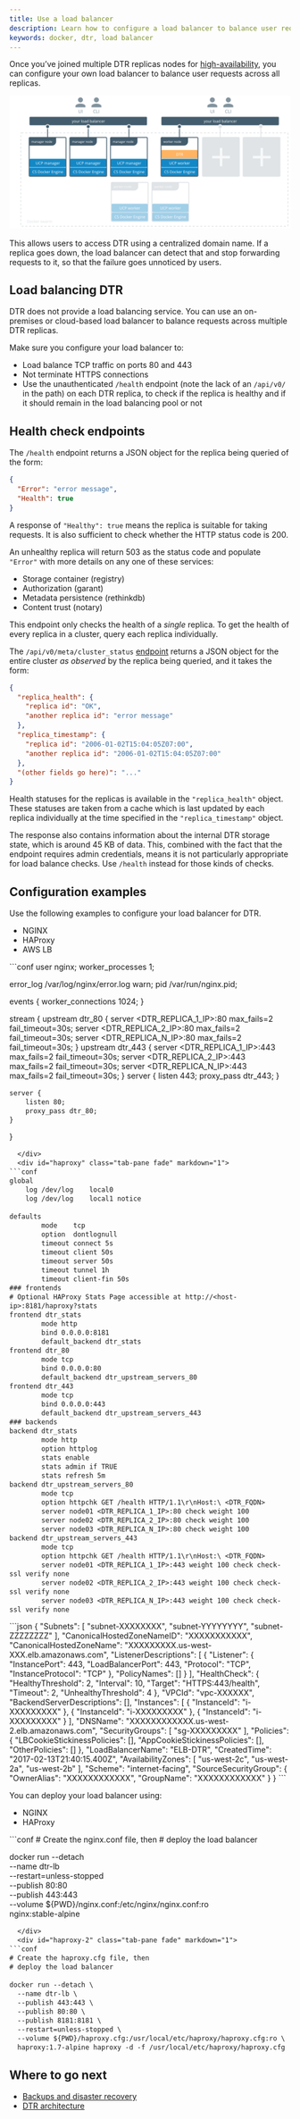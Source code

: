 ```yaml
---
title: Use a load balancer
description: Learn how to configure a load balancer to balance user requests across multiple Docker Trusted Registry replicas.
keywords: docker, dtr, load balancer
---
```


Once you’ve joined multiple DTR replicas nodes for
[high-availability](set-up-high-availability.md), you can configure your own
load balancer to balance user requests across all replicas.

![](../../images/use-a-load-balancer-1.svg)


This allows users to access DTR using a centralized domain name. If a replica
goes down, the load balancer can detect that and stop forwarding requests to
it, so that the failure goes unnoticed by users.

## Load balancing DTR

DTR does not provide a load balancing service. You can use an on-premises
or cloud-based load balancer to balance requests across multiple DTR replicas.

Make sure you configure your load balancer to:

* Load balance TCP traffic on ports 80 and 443
* Not terminate HTTPS connections
* Use the unauthenticated `/health` endpoint (note the lack of an `/api/v0/` in
the path) on each DTR replica, to check if the replica is healthy and if it
should remain in the load balancing pool or not

## Health check endpoints

The `/health` endpoint returns a JSON object for the replica being queried of
the form:

```json
{
  "Error": "error message",
  "Health": true
}
```

A response of `"Healthy": true` means the replica is suitable for taking
requests. It is also sufficient to check whether the HTTP status code is 200.

An unhealthy replica will return 503 as the status code and populate `"Error"`
with more details on any one of these services:

* Storage container (registry)
* Authorization (garant)
* Metadata persistence (rethinkdb)
* Content trust (notary)

This endpoint only checks the health of a *single* replica. To get
the health of every replica in a cluster, query each replica individually.

The `/api/v0/meta/cluster_status`
[endpoint](/datacenter/dtr/2.2/reference/api/)
returns a JSON object for the entire cluster *as observed* by the replica being
queried, and it takes the form:

```json
{
  "replica_health": {
    "replica id": "OK",
    "another replica id": "error message"
  },
  "replica_timestamp": {
    "replica id": "2006-01-02T15:04:05Z07:00",
    "another replica id": "2006-01-02T15:04:05Z07:00"
  },
  "(other fields go here)": "..."
}
```

Health statuses for the replicas is available in the `"replica_health"` object.
These statuses are taken from a cache which is last updated by each replica
individually at the time specified in the `"replica_timestamp"` object.

The response also contains information about the internal DTR storage state,
which is around 45 KB of data. This, combined with the fact that the endpoint
requires admin credentials, means it is not particularly appropriate for load
balance checks. Use `/health` instead for those kinds of checks.


## Configuration examples

Use the following examples to configure your load balancer for DTR.

<ul class="nav nav-tabs">
  <li class="active"><a data-toggle="tab" data-target="#nginx" data-group="nginx">NGINX</a></li>
  <li><a data-toggle="tab" data-target="#haproxy" data-group="haproxy">HAProxy</a></li>
  <li><a data-toggle="tab" data-target="#aws">AWS LB</a></li>
</ul>
<div class="tab-content">
  <div id="nginx" class="tab-pane fade in active" markdown="1">
```conf
user  nginx;
worker_processes  1;

error_log  /var/log/nginx/error.log warn;
pid        /var/run/nginx.pid;

events {
    worker_connections  1024;
}

stream {
    upstream dtr_80 {
        server <DTR_REPLICA_1_IP>:80  max_fails=2 fail_timeout=30s;
        server <DTR_REPLICA_2_IP>:80  max_fails=2 fail_timeout=30s;
        server <DTR_REPLICA_N_IP>:80   max_fails=2 fail_timeout=30s;
    }
    upstream dtr_443 {
        server <DTR_REPLICA_1_IP>:443 max_fails=2 fail_timeout=30s;
        server <DTR_REPLICA_2_IP>:443 max_fails=2 fail_timeout=30s;
        server <DTR_REPLICA_N_IP>:443  max_fails=2 fail_timeout=30s;
    }
    server {
        listen 443;
        proxy_pass dtr_443;
    }

    server {
        listen 80;
        proxy_pass dtr_80;
    }
}
```
  </div>
  <div id="haproxy" class="tab-pane fade" markdown="1">
```conf
global
    log /dev/log    local0
    log /dev/log    local1 notice

defaults
        mode    tcp
        option  dontlognull
        timeout connect 5s
        timeout client 50s
        timeout server 50s
        timeout tunnel 1h
        timeout client-fin 50s
### frontends
# Optional HAProxy Stats Page accessible at http://<host-ip>:8181/haproxy?stats
frontend dtr_stats
        mode http
        bind 0.0.0.0:8181
        default_backend dtr_stats
frontend dtr_80
        mode tcp
        bind 0.0.0.0:80
        default_backend dtr_upstream_servers_80
frontend dtr_443
        mode tcp
        bind 0.0.0.0:443
        default_backend dtr_upstream_servers_443
### backends
backend dtr_stats
        mode http
        option httplog
        stats enable
        stats admin if TRUE
        stats refresh 5m
backend dtr_upstream_servers_80
        mode tcp
        option httpchk GET /health HTTP/1.1\r\nHost:\ <DTR_FQDN>
        server node01 <DTR_REPLICA_1_IP>:80 check weight 100
        server node02 <DTR_REPLICA_2_IP>:80 check weight 100
        server node03 <DTR_REPLICA_N_IP>:80 check weight 100
backend dtr_upstream_servers_443
        mode tcp
        option httpchk GET /health HTTP/1.1\r\nHost:\ <DTR_FQDN>
        server node01 <DTR_REPLICA_1_IP>:443 weight 100 check check-ssl verify none
        server node02 <DTR_REPLICA_2_IP>:443 weight 100 check check-ssl verify none
        server node03 <DTR_REPLICA_N_IP>:443 weight 100 check check-ssl verify none
```
  </div>
  <div id="aws" class="tab-pane fade" markdown="1">
```json
{
    "Subnets": [
        "subnet-XXXXXXXX",
        "subnet-YYYYYYYY",
        "subnet-ZZZZZZZZ"
    ],
    "CanonicalHostedZoneNameID": "XXXXXXXXXXX",
    "CanonicalHostedZoneName": "XXXXXXXXX.us-west-XXX.elb.amazonaws.com",
    "ListenerDescriptions": [
        {
            "Listener": {
                "InstancePort": 443,
                "LoadBalancerPort": 443,
                "Protocol": "TCP",
                "InstanceProtocol": "TCP"
            },
            "PolicyNames": []
        }
    ],
    "HealthCheck": {
        "HealthyThreshold": 2,
        "Interval": 10,
        "Target": "HTTPS:443/health",
        "Timeout": 2,
        "UnhealthyThreshold": 4
    },
    "VPCId": "vpc-XXXXXX",
    "BackendServerDescriptions": [],
    "Instances": [
        {
            "InstanceId": "i-XXXXXXXXX"
        },
        {
            "InstanceId": "i-XXXXXXXXX"
        },
        {
            "InstanceId": "i-XXXXXXXXX"
        }
    ],
    "DNSName": "XXXXXXXXXXXX.us-west-2.elb.amazonaws.com",
    "SecurityGroups": [
        "sg-XXXXXXXXX"
    ],
    "Policies": {
        "LBCookieStickinessPolicies": [],
        "AppCookieStickinessPolicies": [],
        "OtherPolicies": []
    },
    "LoadBalancerName": "ELB-DTR",
    "CreatedTime": "2017-02-13T21:40:15.400Z",
    "AvailabilityZones": [
        "us-west-2c",
        "us-west-2a",
        "us-west-2b"
    ],
    "Scheme": "internet-facing",
    "SourceSecurityGroup": {
        "OwnerAlias": "XXXXXXXXXXXX",
        "GroupName":  "XXXXXXXXXXXX"
    }
}
```
  </div>
</div>


You can deploy your load balancer using:

<ul class="nav nav-tabs">
  <li class="active"><a data-toggle="tab" data-target="#nginx-2" data-group="nginx">NGINX</a></li>
  <li><a data-toggle="tab" data-target="#haproxy-2" data-group="haproxy">HAProxy</a></li>
</ul>
<div class="tab-content">
  <div id="nginx-2" class="tab-pane fade in active" markdown="1">
```conf
# Create the nginx.conf file, then
# deploy the load balancer

docker run --detach \
  --name dtr-lb \
  --restart=unless-stopped \
  --publish 80:80 \
  --publish 443:443 \
  --volume ${PWD}/nginx.conf:/etc/nginx/nginx.conf:ro \
  nginx:stable-alpine
```
  </div>
  <div id="haproxy-2" class="tab-pane fade" markdown="1">
```conf
# Create the haproxy.cfg file, then
# deploy the load balancer

docker run --detach \
  --name dtr-lb \
  --publish 443:443 \
  --publish 80:80 \
  --publish 8181:8181 \
  --restart=unless-stopped \
  --volume ${PWD}/haproxy.cfg:/usr/local/etc/haproxy/haproxy.cfg:ro \
  haproxy:1.7-alpine haproxy -d -f /usr/local/etc/haproxy/haproxy.cfg
```
  </div>
</div>

## Where to go next

* [Backups and disaster recovery](../backups-and-disaster-recovery.md)
* [DTR architecture](../../architecture.md)

